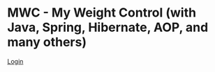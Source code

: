 # MWC - My Weight Control (with Java, Spring, Hibernate, AOP, and many others)


[Login](/screenshot/mwc-login.jpg)
